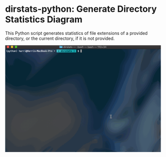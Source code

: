# dirstats-python: Generate Directory Statistics Diagram

This Python script generates statistics of file extensions of a provided directory, or the current directory, if it is not provided.

![Animation of dirstats](dirstats.gif "dirstats")
